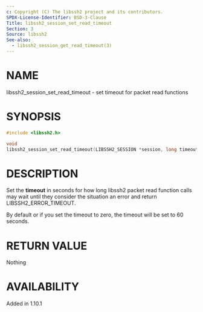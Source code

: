 ```yaml
---
c: Copyright (C) The libssh2 project and its contributors.
SPDX-License-Identifier: BSD-3-Clause
Title: libssh2_session_set_read_timeout
Section: 3
Source: libssh2
See-also:
  - libssh2_session_get_read_timeout(3)
---
```


# NAME

libssh2_session_set_read_timeout - set timeout for packet read functions

# SYNOPSIS

~~~c
#include <libssh2.h>

void
libssh2_session_set_read_timeout(LIBSSH2_SESSION *session, long timeout);
~~~

# DESCRIPTION

Set the **timeout** in seconds for how long libssh2 packet read
function calls may wait until they consider the situation an error and return
LIBSSH2_ERROR_TIMEOUT.

By default or if you set the timeout to zero, the timeout will be set to
60 seconds.

# RETURN VALUE

Nothing

# AVAILABILITY

Added in 1.10.1
